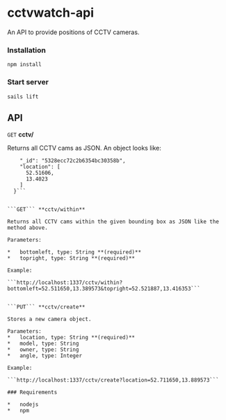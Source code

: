 # cctvwatch-api

An API to provide positions of CCTV cameras.

### Installation
```
npm install
```

### Start server
```
sails lift
```

## API

```GET``` **cctv/** 

Returns all CCTV cams as JSON. An object looks like:

```{
    "_id": "5328ecc72c2b6354bc30358b",
    "location": [
      52.51606,
      13.4023
    ]
  }```


```GET``` **cctv/within** 

Returns all CCTV cams within the given bounding box as JSON like the method above.

Parameters:

*   bottomleft, type: String **(required)**
*   topright, type: String **(required)**

Example:

```http://localhost:1337/cctv/within?bottomleft=52.511650,13.389573&topright=52.521887,13.416353```


```PUT``` **cctv/create**

Stores a new camera object.

Parameters:
*   location, type: String **(required)**
*   model, type: String
*   owner, type: String
*   angle, type: Integer

Example:

```http://localhost:1337/cctv/create?location=52.711650,13.889573```

### Requirements

*   nodejs
*   npm